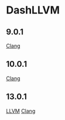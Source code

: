 # DashLLVM
## 9.0.1
[Clang](https://github.com/Naville/DashLLVM/releases/download/Documentation/Clang9.tgz)

## 10.0.1
[Clang](https://github.com/Naville/DashLLVM/releases/download/Documentation/Clang10.tgz)

## 13.0.1
[LLVM](https://github.com/Naville/DashLLVM/releases/download/Documentation/LLVM13.tgz)
[Clang](https://github.com/Naville/DashLLVM/releases/download/Documentation/Clang13.tgz)
